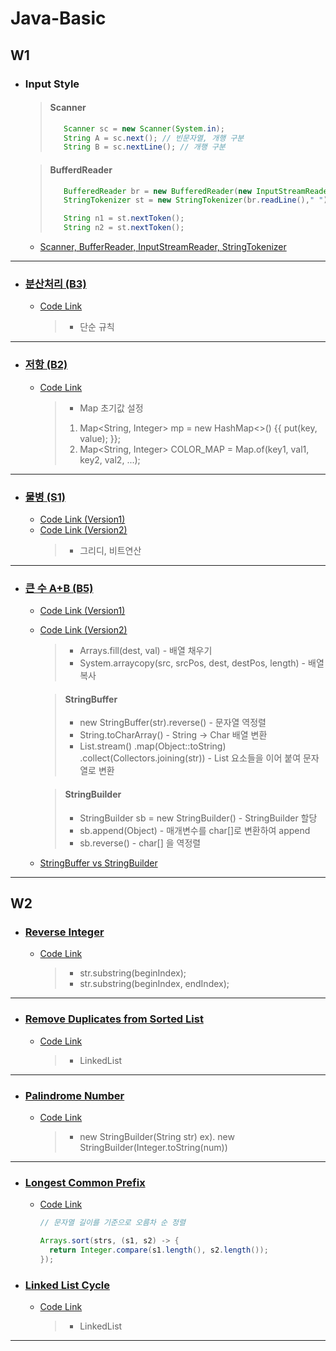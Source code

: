 # Java-Basic
## W1
- ### Input Style
    > #### Scanner
    >```java
    >    Scanner sc = new Scanner(System.in);
    >    String A = sc.next(); // 빈문자열, 개행 구분
    >    String B = sc.nextLine(); // 개행 구분
    >```

    > #### BufferdReader
    >```java
    >    BufferedReader br = new BufferedReader(new InputStreamReader(System.in));
    >    StringTokenizer st = new StringTokenizer(br.readLine()," ");
    >
    >    String n1 = st.nextToken();
    >    String n2 = st.nextToken();
    >```
    - [Scanner, BufferReader, InputStreamReader, StringTokenizer](https://velog.io/@naneun/Java-IO-InputStream-OutputStream-Reader-Writer)
---

- ### [분산처리 (B3)](https://www.acmicpc.net/problem/1009)
  - [Code Link](https://github.com/naneun/Java-Practice/blob/main/src/1009.java)
    > - 단순 규칙
---
- ### [저항 (B2)](https://www.acmicpc.net/problem/1076)
  - [Code Link](https://github.com/naneun/Java-Practice/blob/main/src/1076.java)
    > - Map 초기값 설정
    >  1. Map<String, Integer> mp = new HashMap<>() {{ put(key, value); }};
    >  2. Map<String, Integer> COLOR_MAP = Map.of(key1, val1, key2, val2, ...);
---
- ### [물병 (S1)](https://www.acmicpc.net/problem/1052)
  - [Code Link (Version1)](https://github.com/naneun/Java-Practice/blob/main/src/1052.java)
  - [Code Link (Version2)](https://github.com/naneun/Java-Practice/blob/main/src/1052%20-%202.java)
    > - 그리디, 비트연산
---
- ### [큰 수 A+B (B5)](https://www.acmicpc.net/problem/10757)
  - [Code Link (Version1)](https://github.com/naneun/Java-Practice/blob/main/src/10757.java)
  - [Code Link (Version2)](https://github.com/naneun/Java-Practice/blob/main/src/10757%20-%202.java)
    > - Arrays.fill(dest, val) - 배열 채우기
    > - System.arraycopy(src, srcPos, dest, destPos, length) - 배열 복사
    
    > #### StringBuffer
    > - new StringBuffer(str).reverse() - 문자열 역정렬
    > - String.toCharArray() - String -> Char 배열 변환
    > - List.stream()
        .map(Object::toString)
        .collect(Collectors.joining(str)) - List 요소들을 이어 붙여 문자열로 변환

    > #### StringBuilder
    > - StringBuilder sb = new StringBuilder() - StringBuilder 할당
    > - sb.append(Object) - 매개변수를 char[]로 변환하여 append
    > - sb.reverse() - char[] 을 역정렬
  - [StringBuffer vs StringBuilder](https://velog.io/@naneun/Java-StringBuffer-vs-StringBuilder)
---
## W2
- ### [Reverse Integer](https://leetcode.com/problems/reverse-integer/)
  - [Code Link](https://github.com/naneun/Java-Basic/blob/main/src/W2/ReverseInteger.java)
    > - str.substring(beginIndex);
    > - str.substring(beginIndex, endIndex);
---
- ### [Remove Duplicates from Sorted List](https://leetcode.com/problems/remove-duplicates-from-sorted-list/)
  - [Code Link](https://github.com/naneun/Java-Basic/blob/main/src/W2/RemoveDuplicatesfromSortedList.java)
    > - LinkedList
---
- ### [Palindrome Number](https://leetcode.com/problems/palindrome-number/)
  - [Code Link](https://github.com/naneun/Java-Basic/blob/main/src/W2/PalindromeNumber.java)
    > - new StringBuilder(String str) ex). new StringBuilder(Integer.toString(num))
---
- ### [Longest Common Prefix](https://leetcode.com/problems/longest-common-prefix/)  
  - [Code Link](https://github.com/naneun/Java-Basic/blob/main/src/W2/LongestCommonPrefix.java)
    ```java
    // 문자열 길이를 기준으로 오름차 순 정렬
    
    Arrays.sort(strs, (s1, s2) -> {
      return Integer.compare(s1.length(), s2.length());
    });
    ```
- ### [Linked List Cycle](https://leetcode.com/problems/linked-list-cycle/)
  - [Code Link](https://github.com/naneun/Java-Basic/blob/main/src/W2/LinkedListCycle.java)
    > - LinkedList
---